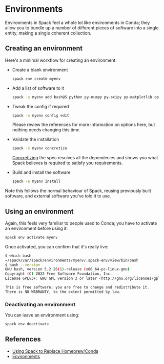 # Environments

Environments in Spack feel a whole lot like environments in Conda; they allow
you to bundle up a number of different pieces of software into a single entity,
making a single coherent collection.

## Creating an environment

Here's a minimal workflow for creating an environment:

- Create a blank environment

  ```bash
  spack env create myenv
  ```

- Add a list of software to it

  ```bash
  spack -e myenv add bash@5 python py-numpy py-scipy py-matplotlib openssl@3.0.15
  ```

- Tweak the config if required

  ```bash
  spack -e myenv config edit
  ```

  Please review the references for more information on options here, but nothing
  needs changing this time.

- Validate the installation

  ```bash
  spack -e myenv concretize
  ```

  [Concretizing](https://spack.readthedocs.io/en/latest/environments.html#spec-concretization)
  the spec resolves all the dependecies and shows you what Spack believes is
  required to satisfy you requirements.

- Build and install the software

  ```bash
  spack -e myenv install
  ```

Note this follows the normal behaviour of Spack, reusing previously built
software, and external software you've told it to use.

## Using an environment

Again, this feels very familiar to people used to Conda; you have to activate
an environment before using it:

```bash
spack env activate myenv
```

Once activated, you can confirm that it's really live:

```bash
$ which bash
~/spack/var/spack/environments/myenv/.spack-env/view/bin/bash
$ bash --version
GNU bash, version 5.2.26(1)-release (x86_64-pc-linux-gnu)
Copyright (C) 2022 Free Software Foundation, Inc.
License GPLv3+: GNU GPL version 3 or later <http://gnu.org/licenses/gpl.html>

This is free software; you are free to change and redistribute it.
There is NO WARRANTY, to the extent permitted by law.
```

### Deactivating an environment

You can leave an environment using:

```bash
spack env deactivate
```

## References

- [Using Spack to Replace Homebrew/Conda](https://spack.readthedocs.io/en/latest/replace_conda_homebrew.html)
- [Environments](https://spack.readthedocs.io/en/latest/environments.html)
